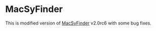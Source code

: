 # MacSyFinder
This is modified version of [MacSyFinder](https://github.com/gem-pasteur/macsyfinder) v2.0rc6 with some bug fixes.

